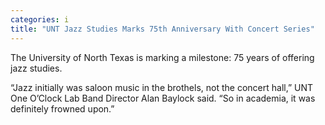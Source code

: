 ```yaml
---
categories: i
title: "UNT Jazz Studies Marks 75th Anniversary With Concert Series"
---
```


The University of North Texas is marking a milestone: 75 years of offering jazz studies.



&#8220;Jazz initially was saloon music in the brothels, not the concert hall,&#8221; UNT One O&#8217;Clock Lab Band Director Alan Baylock said. &#8220;So in academia, it was definitely frowned upon.&#8221;

